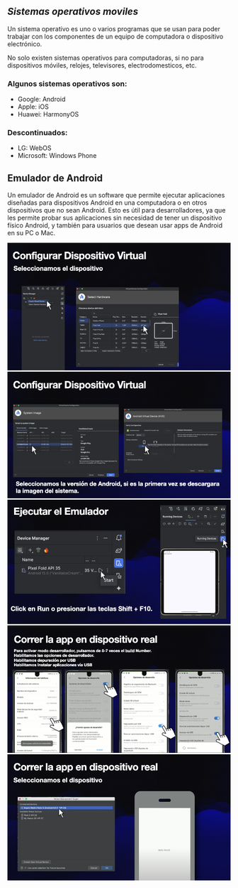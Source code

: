 ## $Sistemas$ $operativos$ $moviles$ 

Un sistema operativo es uno o varios programas que se usan para poder trabajar con los componentes de un equipo de computadora o dispositivo electrónico.

No solo existen sistemas operativos para computadoras, si no para dispositivos móviles, relojes, televisores, electrodomesticos, etc.

### Algunos sistemas operativos son:
- Google: Android
- Apple: iOS
- Huawei: HarmonyOS

### Descontinuados: 
  - LG: WebOS
  - Microsoft: Windows Phone


## Emulador de Android

Un emulador de Android es un software que permite ejecutar aplicaciones diseñadas para dispositivos Android en una computadora o en otros dispositivos que no sean Android. Esto es útil para desarrolladores, ya que les permite probar sus aplicaciones sin necesidad de tener un dispositivo físico Android, y también para usuarios que desean usar apps de Android en su PC o Mac.

![alt text](image-10.png)
![alt text](image-11.png)
![alt text](image-12.png)
![alt text](image-13.png)
![alt text](image-14.png)

